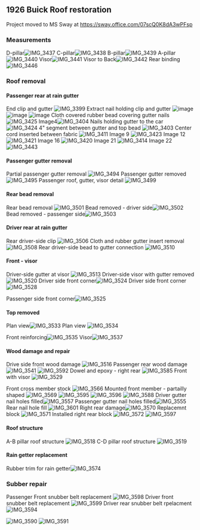 ## 1926 Buick Roof restoration


Project moved to MS Sway at https://sway.office.com/07scQ0K8dA3wPFsp
### Measurements


D-pillar![IMG_3437](https://user-images.githubusercontent.com/1431998/82601935-50ae3480-9b7e-11ea-94cf-b16d0c99db0a.jpg)
C-pillar![IMG_3438](https://user-images.githubusercontent.com/1431998/82601936-5146cb00-9b7e-11ea-8d40-5eef44157162.jpg)
B-pillar![IMG_3439](https://user-images.githubusercontent.com/1431998/82601939-5146cb00-9b7e-11ea-8c74-76202dbf5469.jpg)
A-pillar![IMG_3440](https://user-images.githubusercontent.com/1431998/82601941-51df6180-9b7e-11ea-92b0-4e154b1485a8.jpg)
Visor![IMG_3441](https://user-images.githubusercontent.com/1431998/82601942-51df6180-9b7e-11ea-93d3-7d6ee80b2839.jpg)
Visor to Back![IMG_3442](https://user-images.githubusercontent.com/1431998/82601943-51df6180-9b7e-11ea-8820-ef3b42c3918f.jpg)
Rear binding![IMG_3446](https://user-images.githubusercontent.com/1431998/82604102-c1a31b80-9b81-11ea-8933-5457f53722ca.jpg)





### Roof removal
#### Passenger rear at rain gutter
End clip and gutter ![IMG_3399](https://user-images.githubusercontent.com/1431998/82164015-6371f200-987c-11ea-95fa-3642bb5d9bca.jpg)
Extract nail holding clip and gutter ![image](https://user-images.githubusercontent.com/1431998/82164019-6836a600-987c-11ea-9a5c-bf96add66f02.jpg)
![image](https://user-images.githubusercontent.com/1431998/82164009-5ce37a80-987c-11ea-97e5-8e250ffe6c4c.jpg)
![image](https://user-images.githubusercontent.com/1431998/82164019-6836a600-987c-11ea-9a5c-bf96add66f02.jpg)
Cloth covered rubber bead covering gutter nails ![IMG_3425](https://user-images.githubusercontent.com/1431998/82373368-7a832200-99eb-11ea-8e8a-0af824007577.jpg)
Image4![IMG_3404](https://user-images.githubusercontent.com/1431998/82164000-51904f00-987c-11ea-8edb-09522fdee0c7.jpg)
Nails holding gutter to the car ![IMG_3424](https://user-images.githubusercontent.com/1431998/82373396-866ee400-99eb-11ea-9d65-e22e13f843b9.jpg)
4" segment between gutter and top bead ![IMG_3403](https://user-images.githubusercontent.com/1431998/82164002-56550300-987c-11ea-934e-0a3ff299daed.jpg)
Center cord inserted between fabric ![IMG_3411](https://user-images.githubusercontent.com/1431998/82454205-786aa300-9a7f-11ea-85a2-15fea6b50c08.jpg)
Image 9 ![IMG_3423](https://user-images.githubusercontent.com/1431998/82373408-8969d480-99eb-11ea-8d46-e677c9da2a37.jpg)
Image 12![IMG_3421](https://user-images.githubusercontent.com/1431998/82373423-8c64c500-99eb-11ea-9e33-bda185bd9d2d.jpg)
Image 16 ![IMG_3420](https://user-images.githubusercontent.com/1431998/82373636-dea5e600-99eb-11ea-86a7-51b890f89d6c.jpg)
Image 21 ![IMG_3414](https://user-images.githubusercontent.com/1431998/82373661-e4033080-99eb-11ea-85cf-c61bf930c00c.jpg)
Image 22 ![IMG_3443](https://user-images.githubusercontent.com/1431998/82604099-c10a8500-9b81-11ea-9a76-2f6f0c89baeb.jpg)

#### Passenger gutter removal
Partial passenger gutter removal ![IMG_3494](https://user-images.githubusercontent.com/1431998/82720337-ba166c00-9c80-11ea-8f69-c60b7b2678d0.jpg)
Passenger gutter removed![IMG_3495](https://user-images.githubusercontent.com/1431998/82720338-baaf0280-9c80-11ea-9543-63358518a277.jpg)
Passenger roof, gutter, visor detail ![IMG_3499](https://user-images.githubusercontent.com/1431998/82720340-baaf0280-9c80-11ea-8784-f897cc706bb9.jpg)
#### Rear bead removal
Rear bead removal ![IMG_3501](https://user-images.githubusercontent.com/1431998/82720341-bb479900-9c80-11ea-8d8f-1f75c8edbff3.jpg)
Bead removed - driver side![IMG_3502](https://user-images.githubusercontent.com/1431998/82720342-bb479900-9c80-11ea-9bf7-3395a6413aa7.jpg)
Bead removed - passenger side![IMG_3503](https://user-images.githubusercontent.com/1431998/82720335-b97dd580-9c80-11ea-9e08-9bb660081f13.jpg)
#### Driver rear at rain gutter
Rear driver-side clip ![IMG_3506](https://user-images.githubusercontent.com/1431998/82720446-be8f5480-9c81-11ea-8924-90362ac189e8.jpg)
Cloth and rubber gutter insert removal ![IMG_3508](https://user-images.githubusercontent.com/1431998/82720447-bf27eb00-9c81-11ea-9088-0b8629b5644a.jpg)
Rear driver-side bead to gutter connection ![IMG_3510](https://user-images.githubusercontent.com/1431998/82720448-bf27eb00-9c81-11ea-8e89-33400cb661f6.jpg)
#### Front - visor
Driver-side gutter at visor ![IMG_3513](https://user-images.githubusercontent.com/1431998/82720449-bfc08180-9c81-11ea-977d-3e269a0c026f.jpg)
Driver-side visor with gutter removed ![IMG_3520](https://user-images.githubusercontent.com/1431998/82720445-bdf6be00-9c81-11ea-96e8-3aba740b6d2f.jpg)
Driver side front corner![IMG_3524](https://user-images.githubusercontent.com/1431998/82742777-3b790780-9d30-11ea-9fdb-8c2ad2cb6373.jpg)
Driver side front corner 
![IMG_3528](https://user-images.githubusercontent.com/1431998/82742806-695e4c00-9d30-11ea-83c7-94c1007f2bdd.jpg)

Passenger side front corner![IMG_3525](https://user-images.githubusercontent.com/1431998/82742779-3e73f800-9d30-11ea-96b4-5be4742de32c.jpg)

#### Top removed
Plan view![IMG_3533](https://user-images.githubusercontent.com/1431998/82742829-a9bdca00-9d30-11ea-8aaa-fad126659e56.jpg)
Plan view ![IMG_3534](https://user-images.githubusercontent.com/1431998/82742830-aa566080-9d30-11ea-8cf8-4ff2a29db94a.jpg)

Front reinforcing![IMG_3535](https://user-images.githubusercontent.com/1431998/82742855-06b98000-9d31-11ea-93e2-281d6fb2182b.jpg)
Visor![IMG_3537](https://user-images.githubusercontent.com/1431998/82742856-0e792480-9d31-11ea-87e6-cc9f1f3cb973.jpg)

#### Wood damage and repair
Drive side front wood damage ![IMG_3516](https://user-images.githubusercontent.com/1431998/82720450-bfc08180-9c81-11ea-95a3-4ea894506cee.jpg)
Passenger rear wood damage![IMG_3541](https://user-images.githubusercontent.com/1431998/82742862-15079c00-9d31-11ea-8804-9f92632513ce.jpg)
![IMG_3592](https://user-images.githubusercontent.com/1431998/84309244-d2fe9880-ab2d-11ea-8e84-e92c0d4f9470.jpg)
Dowel and epoxy - right rear ![IMG_3585](https://user-images.githubusercontent.com/1431998/84309232-d1cd6b80-ab2d-11ea-8149-b72d828563a7.jpg)
Front with visor ![IMG_3529](https://user-images.githubusercontent.com/1431998/82742817-84c95700-9d30-11ea-80cd-414e6f9a428d.jpg)

Front cross member stock ![IMG_3566](https://user-images.githubusercontent.com/1431998/83934309-046a1380-a77e-11ea-919a-9141f78a0cf3.jpg)
Mounted front member - partailly shaped ![IMG_3569](https://user-images.githubusercontent.com/1431998/83934311-0502aa00-a77e-11ea-813d-691b665e6390.jpg)
![IMG_3595](https://user-images.githubusercontent.com/1431998/84309248-d3972f00-ab2d-11ea-9fee-4b7ec14557a3.jpg)
![IMG_3596](https://user-images.githubusercontent.com/1431998/84309250-d42fc580-ab2d-11ea-9cf8-85cc37a75437.jpg)
![IMG_3588](https://user-images.githubusercontent.com/1431998/84309238-d2660200-ab2d-11ea-91c5-88eb3228c635.jpg)
Driver gutter nail holes filled![IMG_3557](https://user-images.githubusercontent.com/1431998/84544877-3292aa80-accc-11ea-8d93-959d9bbe86a2.jpg)
Passenger gutter nail holes filled![IMG_3555](https://user-images.githubusercontent.com/1431998/84544880-33c3d780-accc-11ea-86e9-fc6d0a661ebd.jpg)
Rear nail hole fill ![IMG_3601](https://user-images.githubusercontent.com/1431998/84544594-97013a00-accb-11ea-885e-a1ce462d33e3.jpg)
Right rear damage![IMG_3570](https://user-images.githubusercontent.com/1431998/83934312-0502aa00-a77e-11ea-9b93-60b7aa9457df.jpg)
Replacemnt block ![IMG_3571](https://user-images.githubusercontent.com/1431998/83934313-059b4080-a77e-11ea-90ee-79480ebd07a9.jpg)
Installed right rear block ![IMG_3572](https://user-images.githubusercontent.com/1431998/83934314-059b4080-a77e-11ea-82b5-6d3a67b0f096.jpg)
![IMG_3597](https://user-images.githubusercontent.com/1431998/84309251-d42fc580-ab2d-11ea-8882-1b0f46e9df8b.jpg)
#### Roof structure
A-B pillar roof structure ![IMG_3518](https://user-images.githubusercontent.com/1431998/82720451-c0591800-9c81-11ea-8a23-29f9fd8d94fd.jpg)
C-D pillar roof structure ![IMG_3519](https://user-images.githubusercontent.com/1431998/82720452-c0591800-9c81-11ea-9c6d-6388538e3d8c.jpg)
#### Rain getter replacement
Rubber trim for rain getter![IMG_3574](https://user-images.githubusercontent.com/1431998/83934307-03d17d00-a77e-11ea-9afb-010650cee3f1.jpg)

### Subber repair


Passenger Front snubber belt replacement ![IMG_3598](https://user-images.githubusercontent.com/1431998/84309229-d09c3e80-ab2d-11ea-90e1-c454450b7fe4.jpg)
Driver front snubber belt replacement ![IMG_3599](https://user-images.githubusercontent.com/1431998/84309231-d134d500-ab2d-11ea-95e3-483610d5cb9e.jpg)
Driver rear snubber belt rpelacment![IMG_3594](https://user-images.githubusercontent.com/1431998/84309246-d3972f00-ab2d-11ea-9931-ed3bba3ff04b.jpg)



![IMG_3590](https://user-images.githubusercontent.com/1431998/84309241-d2fe9880-ab2d-11ea-8be8-38b2bdfcdee0.jpg)
![IMG_3591](https://user-images.githubusercontent.com/1431998/84309243-d2fe9880-ab2d-11ea-8526-0f6db9447543.jpg)






